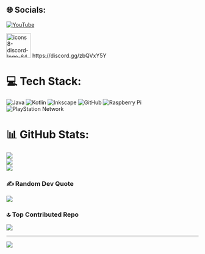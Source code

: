 
## 🌐 Socials:
[![YouTube](https://img.shields.io/badge/YouTube-%23FF0000.svg?logo=YouTube&logoColor=white)](https://youtube.com/@https://youtube.com/@salomonweltweit?si=95AmdaidPGWf9lQK) 

<img width="64" height="64" alt="icons8-discord-logo-64" src="https://github.com/user-attachments/assets/b9f9967d-f09a-4068-ab4b-28e3807d14c6" />
https://discord.gg/zbQVxY5Y




# 💻 Tech Stack:
![Java](https://img.shields.io/badge/java-%23ED8B00.svg?style=for-the-badge&logo=openjdk&logoColor=white) ![Kotlin](https://img.shields.io/badge/kotlin-%237F52FF.svg?style=for-the-badge&logo=kotlin&logoColor=white) ![Inkscape](https://img.shields.io/badge/Inkscape-e0e0e0?style=for-the-badge&logo=inkscape&logoColor=080A13) ![GitHub](https://img.shields.io/badge/github-%23121011.svg?style=for-the-badge&logo=github&logoColor=white) ![Raspberry Pi](https://img.shields.io/badge/-Raspberry_Pi-C51A4A?style=for-the-badge&logo=Raspberry-Pi) ![PlayStation Network](https://img.shields.io/badge/PSN-%230070D1.svg?style=for-the-badge&logo=Playstation&logoColor=white)
# 📊 GitHub Stats:
![](https://github-readme-stats.vercel.app/api?username=salomonxt&theme=blue_navy&hide_border=true&include_all_commits=false&count_private=false)<br/>
![](https://nirzak-streak-stats.vercel.app/?user=salomonxt&theme=blue_navy&hide_border=true)<br/>
![](https://github-readme-stats.vercel.app/api/top-langs/?username=salomonxt&theme=blue_navy&hide_border=true&include_all_commits=false&count_private=false&layout=compact)

### ✍️ Random Dev Quote
![](https://quotes-github-readme.vercel.app/api?type=vetical&theme=tokyonight)

### 🔝 Top Contributed Repo
![](https://github-contributor-stats.vercel.app/api?username=salomonxt&limit=5&theme=ocean_dark&combine_all_yearly_contributions=true)

---
[![](https://visitcount.itsvg.in/api?id=salomonxt&icon=0&color=1)](https://visitcount.itsvg.in)

<!-- Proudly created with GPRM ( https://gprm.itsvg.in ) -->
